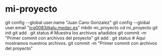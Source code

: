 # mi-proyecto
git config --global user.name "Juan Cano Gonzalez"
git config --global user.email "jcg0083@alu.medac.es"
mkdir mi_proyecto
cd mi_proyecto
git init
git add .
git status   # Muestra los archivos añadidos
git commit -m "Primer commit con archivos del proyecto"
git add .
git status   # Aqui mostramos nuestros archivos.
git commit -m "Primer commit con archivos del proyecto"
